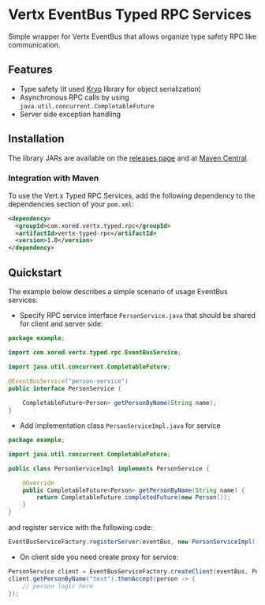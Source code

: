 # Vertx EventBus Typed RPC Services
Simple wrapper for Vertx EventBus that allows organize type safety RPC like communication.

## Features
* Type safety (it used [Kryo](github.com/EsotericSoftware/kryo) library for object serialization)
* Asynchronous RPC calls by using `java.util.concurrent.CompletableFuture`
* Server side exception handling

## Installation

The library JARs are available on the [releases page](https://github.com/xored/vertx-typed-rpc/releases) and at [Maven Central](search.maven.org/#browse).

### Integration with Maven

To use the Vert.x Typed RPC Services, add the following dependency to the dependencies section of your `pom.xml`:
```xml
<dependency>
  <groupId>com.xored.vertx.typed.rpc</groupId>
  <artifactId>vertx-typed-rpc</artifactId>
  <version>1.0</version>
</dependency>
```

## Quickstart

The example below describes a simple scenario of usage EventBus services:
* Specify RPC service interface `PersonService.java` that should be shared for client and server side: 

```java
package example;

import com.xored.vertx.typed.rpc.EventBusService;

import java.util.concurrent.CompletableFuture;

@EventBusService("person-service")
public interface PersonService {
    
    CompletableFuture<Person> getPersonByName(String name);
}
```

* Add implementation class `PersonServiceImpl.java` for service

```java
package example;

import java.util.concurrent.CompletableFuture;

public class PersonServiceImpl implements PersonService {

    @Override
    public CompletableFuture<Person> getPersonByName(String name) {
        return CompletableFuture.completedFuture(new Person());
    }
}
```
and register service with the following code:

```java
EventBusServiceFactory.registerServer(eventBus, new PersonServiceImpl())
```

* On client side you need create proxy for service:

```java
PersonService client = EventBusServiceFactory.createClient(eventBus, PersonService.class);
client.getPersonByName("test").thenAccept(person -> {
    // person logic here
});
```